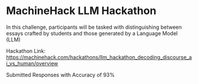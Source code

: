 # MachineHack LLM Hackathon
In this challenge, participants will be tasked with distinguishing between essays crafted by students and those generated by a Language Model (LLM)

Hackathon Link: https://machinehack.com/hackathons/llm_hackathon_decoding_discourse_ai_vs_human/overview

Submitted Responses with Accuracy of 93%
